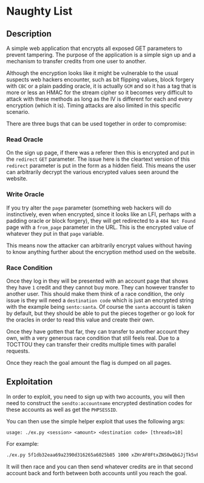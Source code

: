 # Naughty List

## Description

A simple web application that encrypts all exposed GET parameters to
prevent tampering. The purpose of the application is a simple sign up
and a mechanism to transfer credits from one user to another.

Although the encryption looks like it might be vulnerable to the usual
suspects web hackers encounter, such as bit flipping values, block
forgery with `CBC` or a plain padding oracle, it is actually `GCM` and
so it has a tag that is more or less an HMAC for the stream cipher so
it becomes very difficult to attack with these methods as long as the
IV is different for each and every encryption (which it is). Timing
attacks are also limited in this specific scenario.

There are three bugs that can be used together in order to compromise:

### Read Oracle

On the sign up page, if there was a referer then this is encrypted and
put in the `redirect` `GET` parameter. The issue here is the cleartext
version of this `redirect` parameter is put in the form as a hidden
field. This means the user can arbitrarily decrypt the various encrypted
values seen around the website.


### Write Oracle

If you try alter the `page` parameter (something web hackers will do
instinctively, even when encrypted, since it looks like an LFI, perhaps
with a padding oracle or block forgery), they will get redirected to a
`404 Not Found` page with a `from_page` parameter in the URL. This is
the encrypted value of whatever they put in that `page` variable.

This means now the attacker can arbitrarily encrypt values without
having to know anything further about the encryption method used on the
website.

### Race Condition

Once they log in they will be presented with an account page that shows
they have `1` credit and they cannot buy more. They can however transfer
to another user. This should make them think of a race condition, the
only issue is they will need a `destination code` which is just an encrypted
string with the example being `sento:santa`. Of course the `santa` account
is taken by default, but they should be able to put the pieces together or
go look for the oracles in order to read this value and create their own.

Once they have gotten that far, they can transfer to another account they
own, with a very generous race condition that still feels real. Due to a
TOCTTOU they can transfer their credits multiple times with parallel requests.

Once they reach the goal amount the flag is dumped on all pages.

## Exploitation

In order to exploit, you need to sign up with two accounts, you will then
need to construct the `sendto:accountname` encrypted destination codes for
these accounts as well as get the `PHPSESSID`.

You can then use the simple helper exploit that uses the following args:
```
usage: ./ex.py <session> <amount> <destination code> [threads=10]
```

For example:
```bash
./ex.py 5f1db32eaa69a2390d316265a6025b85 1000 xZHrAF0FtxZNS0wQbGJjTk5vRy9IZm1jckE9PQkJoFLk7_UOHPgoKqQfTXs 50
```

It will then race and you can then send whatever credits are in that second
account back and forth between both accounts until you reach the goal.